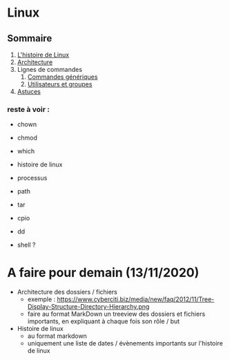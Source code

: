 # Linux

## Sommaire

1. [L'histoire de Linux](https://github.com/kevinniel/resources/blob/master/Cours/linux/histoire.md)
2. [Architecture](https://github.com/kevinniel/resources/blob/master/Cours/linux/architecture.md)
3. Lignes de commandes
    1. [Commandes génériques](https://github.com/kevinniel/resources/blob/master/Cours/linux/commandes_generiques.md)
    2. [Utilisateurs et groupes](https://github.com/kevinniel/resources/blob/master/Cours/linux/utilisateurs_et_groupes.md)
4. [Astuces](https://github.com/kevinniel/resources/blob/master/Cours/linux/astuces.md)

### reste à voir : 
- chown
- chmod
- which
- histoire de linux
- processus
- path
- tar
- cpio
- dd

- shell ?

# A faire pour demain (13/11/2020) 
- Architecture des dossiers / fichiers
  - exemple : https://www.cyberciti.biz/media/new/faq/2012/11/Tree-Display-Structure-Directory-Hierarchy.png
  - faire au format MarkDown un treeview des dossiers et fichiers importants, en expliquant à chaque fois son rôle / but
- Histoire de linux
  - au format markdown
  - uniquement une liste de dates / évènements importants sur l'histoire de linux

